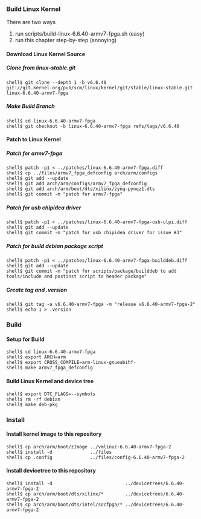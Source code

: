 ### Build Linux Kernel

There are two ways

1. run scripts/build-linux-6.6.40-armv7-fpga.sh (easy)
2. run this chapter step-by-step (annoying)

#### Download Linux Kernel Source

##### Clone from linux-stable.git

```console
shell$ git clone --depth 1 -b v6.6.40 git://git.kernel.org/pub/scm/linux/kernel/git/stable/linux-stable.git linux-6.6.40-armv7-fpga
```

##### Make Build Branch

```console
shell$ cd linux-6.6.40-armv7-fpga
shell$ git checkout -b linux-6.6.40-armv7-fpga refs/tags/v6.6.40
```

#### Patch to Linux Kernel

##### Patch for armv7-fpga

```console
shell$ patch -p1 < ../patches/linux-6.6.40-armv7-fpga.diff
shell$ cp ../files/armv7_fpga_defconfig arch/arm/configs
shell$ git add --update
shell$ git add arch/arm/configs/armv7_fpga_defconfig
shell$ git add arch/arm/boot/dts/xilinx/zynq-pynqz1.dts
shell$ git commit -m "patch for armv7-fpga"
```

##### Patch for usb chipidea driver

```console
shell$ patch -p1 < ../patches/linux-6.6.40-armv7-fpga-usb-ulpi.diff
shell$ git add --update
shell$ git commit -m "patch for usb chipidea driver for issue #3"
```

##### Patch for build debian package script

```console
shell$ patch -p1 < ../patches/linux-6.6.40-armv7-fpga-builddeb.diff
shell$ git add --update
shell$ git commit -m "patch for scripts/package/builddeb to add tools/include and postinst script to header package"
```

##### Create tag and .version

```console
shell$ git tag -a v6.6.40-armv7-fpga -m "release v6.6.40-armv7-fpga-2"
shell$ echo 1 > .version
```

### Build

#### Setup for Build 

````console
shell$ cd linux-6.6.40-armv7-fpga
shell$ export ARCH=arm
shell$ export CROSS_COMPILE=arm-linux-gnueabihf-
shell$ make armv7_fpga_defconfig
````

#### Build Linux Kernel and device tree

````console
shell$ export DTC_FLAGS=--symbols
shell$ rm -rf debian
shell$ make deb-pkg
````

### Install

#### Install kernel image to this repository

```console
shell$ cp arch/arm/boot/zImage ../vmlinuz-6.6.40-armv7-fpga-2
shell$ install -d              ../files
shell$ cp .config              ../files/config-6.6.40-armv7-fpga-2
```

#### Install devicetree to this repository

```console
shell$ install -d                           ../devicetrees/6.6.40-armv7-fpga-2
shell$ cp arch/arm/boot/dts/xilinx/*        ../devicetrees/6.6.40-armv7-fpga-2
shell$ cp arch/arm/boot/dts/intel/socfpga/* ../devicetrees/6.6.40-armv7-fpga-2
```

